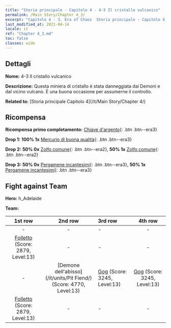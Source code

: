 ```yaml
---
title: "Storia principale - Capitolo 4 - 4-3 Il cristallo vulcanico"
permalink: /Main Story/Chapter 4_3/
excerpt: "Capitolo 4 - 3. Era of Chaos  Storia principale - Capitolo 4_3. 4-3 Il cristallo vulcanico"
last_modified_at: 2021-04-14
locale: it
ref: "Chapter 4_3.md"
toc: false
classes: wide
---
```


## Dettagli

 **Nome:** 4-3 Il cristallo vulcanico

 **Descrizione:** Questa miniera di cristallo è stata danneggiata dai Demoni e dal vicino vulcano. È una buona occasione per assumerne il controllo.

 **Related to:** [Storia principale Capitolo 4](/it/Main Story/Chapter 4/)

## Ricompensa

 **Ricompensa primo completamento:** [Chiave d'argento](/it/Items/con_693/){: .btn .btn--era3}

 **Drop 1:** **100% 1x** [Mercurio di buona qualità](/it/Items/mat_14/){: .btn .btn--era3}

 **Drop 2:** **50% 0x** [Zolfo comune](/it/Items/mat_9/){: .btn .btn--era2}, **50% 1x** [Zolfo comune](/it/Items/mat_9/){: .btn .btn--era2}

 **Drop 3:** **50% 0x** [Pergamene incantesimi](/it/Items/con_694/){: .btn .btn--era3}, **50% 1x** [Pergamene incantesimi](/it/Items/con_694/){: .btn .btn--era3}


## Fight against Team
 **Hero:** h_Adelaide

 **Team:**


  | 1st row | 2nd row | 3rd row | 4th row |
  |:----:|:----:|:----|:----:|
  | - | - | - | - |
  | [Folletto](/it/units/Imp/) (Score: 2879, Level:13)  | - | - | - |
  | - | [Demone dell'abisso](/it/units/Pit Fiend/) (Score: 4770, Level:13)  | [Gog](/it/units/Gog/) (Score: 3245, Level:13)  | [Gog](/it/units/Gog/) (Score: 3245, Level:13)  |
  | [Folletto](/it/units/Imp/) (Score: 2879, Level:13)  | - | - | - |


